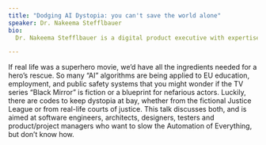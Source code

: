 ```yaml
---
title: "Dodging AI Dystopia: you can't save the world alone"
speaker: Dr. Nakeema Stefflbauer
bio:
  Dr. Nakeema Stefflbauer is a digital product executive with expertise in early-stage ideation, test, and development. Her digital transformation iexperience s paired with a focus on algorithmic explainability, equity, and fairness. Dr. Stefflbauer is the founder and CEO of FrauenLoop in Berlin and, both privately and as part of the Atomico angel programme, she advises and invests in startups building innovative, sustainable tech solutions.

---
```

If real life was a superhero movie, we’d have all the ingredients needed for a hero’s rescue. So many “AI” algorithms are being applied to EU education, employment, and public safety systems that you might wonder if the TV series “Black Mirror” is fiction or a blueprint for nefarious actors. Luckily, there are codes to keep dystopia at bay, whether from the fictional Justice League or from real-life courts of justice. This talk discusses both, and is aimed at software engineers, architects, designers, testers and product/project managers who want to slow the Automation of Everything, but don’t know how. 
